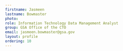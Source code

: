 ```yaml
---
firstname: Jasmeen
lastname: Bowmaster
photo:
role: Information Technology Data Management Analyst
group: GSA Office of the CTO
email: jasmeen.bowmaster@gsa.gov
layout: profile
ordering: 10
---
```

